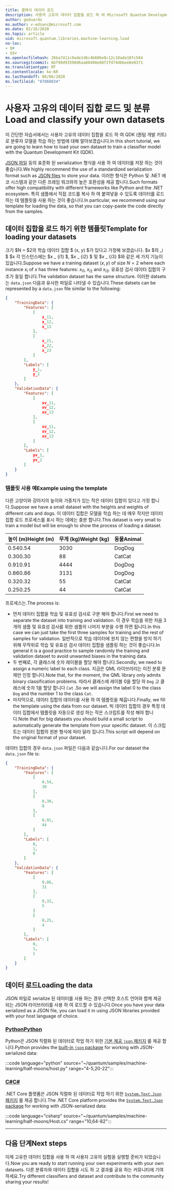 ```yaml
---
title: 클래식 데이터 로드
description: 사용자 고유의 데이터 집합을 로드 하 여 Microsoft Quantum Development Kit (QDK)로 분류자 모델을 학습 하는 방법을 알아봅니다.
author: geduardo
ms.author: v-edsanc@microsoft.com
ms.date: 02/16/2020
ms.topic: article
uid: microsoft.quantum.libraries.machine-learning.load
no-loc:
- Q#
- $$v
ms.openlocfilehash: 26ba7411c9ade1d6c4b606e8c12c10ade18fc584
ms.sourcegitcommit: 6bf99d93590d6aa80490e88f2fd74dbbee8e0371
ms.translationtype: MT
ms.contentlocale: ko-KR
ms.lasthandoff: 08/06/2020
ms.locfileid: "87868834"
---
```

# <a name="load-and-classify-your-own-datasets"></a><span data-ttu-id="349ae-103">사용자 고유의 데이터 집합 로드 및 분류</span><span class="sxs-lookup"><span data-stu-id="349ae-103">Load and classify your own datasets</span></span>

<span data-ttu-id="349ae-104">이 간단한 자습서에서는 사용자 고유의 데이터 집합을 로드 하 여 QDK (퀀텀 개발 키트)로 분류자 모델을 학습 하는 방법에 대해 알아보겠습니다.</span><span class="sxs-lookup"><span data-stu-id="349ae-104">In this short tutorial, we are going to learn how to load your own dataset to train a classifier model with the Quantum Development Kit (QDK).</span></span>

<span data-ttu-id="349ae-105">[JSON 파일](https://en.wikipedia.org/wiki/JSON) 등의 표준화 된 serialization 형식을 사용 하 여 데이터를 저장 하는 것이 좋습니다.</span><span class="sxs-lookup"><span data-stu-id="349ae-105">We highly recommend the use of a standardized serialization format such as [JSON files](https://en.wikipedia.org/wiki/JSON) to store your data.</span></span>
<span data-ttu-id="349ae-106">이러한 형식은 Python 및 .NET 에코 시스템과 같은 다른 프레임 워크와의 높은 호환성을 제공 합니다.</span><span class="sxs-lookup"><span data-stu-id="349ae-106">Such formats offer high compatibility with different frameworks like Python and the .NET ecosystem.</span></span>
<span data-ttu-id="349ae-107">특히 샘플에서 직접 코드를 복사 하 여 붙여넣을 수 있도록 데이터를 로드 하는 데 템플릿을 사용 하는 것이 좋습니다.</span><span class="sxs-lookup"><span data-stu-id="349ae-107">In particular, we recommend using our template for loading the data, so that you can copy-paste the code directly from the samples.</span></span>

## <a name="template-for-loading-your-datasets"></a><span data-ttu-id="349ae-108">데이터 집합을 로드 하기 위한 템플릿</span><span class="sxs-lookup"><span data-stu-id="349ae-108">Template for loading your datasets</span></span>

<span data-ttu-id="349ae-109">크기 $N = $2의 학습 데이터 집합 $ (x, y) $가 있다고 가정해 보겠습니다. $x $의 _i $ $x 각 인스턴스에는 $x _ {i1} $, $x _ {i2} $ 및 $x _ {i3} $와 같은 세 가지 기능이 있습니다.</span><span class="sxs-lookup"><span data-stu-id="349ae-109">Suppose we have a training dataset $(x, y)$ of size $N=2$ where each instance $x_i$ of $x$ has three features: $x_{i1}$, $x_{i2}$ and $x_{i3}$.</span></span>
<span data-ttu-id="349ae-110">유효성 검사 데이터 집합의 구조가 동일 합니다.</span><span class="sxs-lookup"><span data-stu-id="349ae-110">The validation dataset has the same structure.</span></span>
<span data-ttu-id="349ae-111">이러한 datsets는 `data.json` 다음과 유사한 파일로 나타낼 수 있습니다.</span><span class="sxs-lookup"><span data-stu-id="349ae-111">These datsets can be represented by a `data.json` file similar to the following:</span></span>

```json
{
    "TrainingData": {
        "Features": [
            [
                x_11,
                x_12,
                x_13
            ],
            [
                x_21,
                x_22,
                x_23
            ]
        ],
        "Labels": [
            y_1,
            y_2
        ]
    },
    "ValidationData": {
        "Features": [
            [
                xv_11,
                xv_12,
                xv_13
            ],
            [
                xv_11,
                xv_12,
                xv_13
            ]
        ],
        "Labels": [
            yv_1,
            yv_2
        ]
    }
}
```

### <a name="example-using-the-template"></a><span data-ttu-id="349ae-112">템플릿 사용 예</span><span class="sxs-lookup"><span data-stu-id="349ae-112">Example using the template</span></span>

<span data-ttu-id="349ae-113">다른 고양이와 강아지의 높이와 가중치가 있는 작은 데이터 집합이 있다고 가정 합니다.</span><span class="sxs-lookup"><span data-stu-id="349ae-113">Suppose we have a small dataset with the heights and weights of different cats and dogs.</span></span> <span data-ttu-id="349ae-114">이 데이터 집합은 모델을 학습 하는 데 매우 작지만 데이터 집합 로드 프로세스를 표시 하는 데에는 충분 합니다.</span><span class="sxs-lookup"><span data-stu-id="349ae-114">This dataset is very small to train a model but will be enough to show the process of loading a dataset.</span></span>

| <span data-ttu-id="349ae-115">높이 (m)</span><span class="sxs-lookup"><span data-stu-id="349ae-115">Height (m)</span></span> | <span data-ttu-id="349ae-116">무게 (kg)</span><span class="sxs-lookup"><span data-stu-id="349ae-116">Weight (kg)</span></span> | <span data-ttu-id="349ae-117">동물</span><span class="sxs-lookup"><span data-stu-id="349ae-117">Animal</span></span> |
|-----------|------------|--------|
| <span data-ttu-id="349ae-118">0.54</span><span class="sxs-lookup"><span data-stu-id="349ae-118">0.54</span></span>      | <span data-ttu-id="349ae-119">30</span><span class="sxs-lookup"><span data-stu-id="349ae-119">30</span></span>         | <span data-ttu-id="349ae-120">Dog</span><span class="sxs-lookup"><span data-stu-id="349ae-120">Dog</span></span>    |
| <span data-ttu-id="349ae-121">0.30</span><span class="sxs-lookup"><span data-stu-id="349ae-121">0.30</span></span>      | <span data-ttu-id="349ae-122">8</span><span class="sxs-lookup"><span data-stu-id="349ae-122">8</span></span>          | <span data-ttu-id="349ae-123">Cat</span><span class="sxs-lookup"><span data-stu-id="349ae-123">Cat</span></span>    |
| <span data-ttu-id="349ae-124">0.91</span><span class="sxs-lookup"><span data-stu-id="349ae-124">0.91</span></span>      | <span data-ttu-id="349ae-125">44</span><span class="sxs-lookup"><span data-stu-id="349ae-125">44</span></span>         | <span data-ttu-id="349ae-126">Dog</span><span class="sxs-lookup"><span data-stu-id="349ae-126">Dog</span></span>    |
| <span data-ttu-id="349ae-127">0.86</span><span class="sxs-lookup"><span data-stu-id="349ae-127">0.86</span></span>      | <span data-ttu-id="349ae-128">31</span><span class="sxs-lookup"><span data-stu-id="349ae-128">31</span></span>          | <span data-ttu-id="349ae-129">Dog</span><span class="sxs-lookup"><span data-stu-id="349ae-129">Dog</span></span>    |
| <span data-ttu-id="349ae-130">0.32</span><span class="sxs-lookup"><span data-stu-id="349ae-130">0.32</span></span>      | <span data-ttu-id="349ae-131">5</span><span class="sxs-lookup"><span data-stu-id="349ae-131">5</span></span>         | <span data-ttu-id="349ae-132">Cat</span><span class="sxs-lookup"><span data-stu-id="349ae-132">Cat</span></span>    |
| <span data-ttu-id="349ae-133">0.25</span><span class="sxs-lookup"><span data-stu-id="349ae-133">0.25</span></span>      | <span data-ttu-id="349ae-134">4</span><span class="sxs-lookup"><span data-stu-id="349ae-134">4</span></span>          | <span data-ttu-id="349ae-135">Cat</span><span class="sxs-lookup"><span data-stu-id="349ae-135">Cat</span></span>    |

<span data-ttu-id="349ae-136">프로세스는.</span><span class="sxs-lookup"><span data-stu-id="349ae-136">The process is:</span></span>

- <span data-ttu-id="349ae-137">먼저 데이터 집합을 학습 및 유효성 검사로 구분 해야 합니다.</span><span class="sxs-lookup"><span data-stu-id="349ae-137">First we need to separate the dataset into training and validation.</span></span> <span data-ttu-id="349ae-138">이 경우 학습을 위한 처음 3 개의 샘플 및 유효성 검사를 위한 샘플의 나머지 부분을 수행 하면 됩니다.</span><span class="sxs-lookup"><span data-stu-id="349ae-138">In this case we can just take the first three samples for training and the rest of samples for validation.</span></span> <span data-ttu-id="349ae-139">일반적으로 학습 데이터에 원치 않는 편향을 방지 하기 위해 무작위로 학습 및 유효성 검사 데이터 집합을 샘플링 하는 것이 좋습니다.</span><span class="sxs-lookup"><span data-stu-id="349ae-139">In general it is a good practice to sample randomly the training and validation dataset to avoid unwanted biases in the training data.</span></span>
- <span data-ttu-id="349ae-140">두 번째로, 각 클래스에 숫자 레이블을 할당 해야 합니다.</span><span class="sxs-lookup"><span data-stu-id="349ae-140">Secondly, we need to assign a numeric label to each class.</span></span> <span data-ttu-id="349ae-141">지금은 QML 라이브러리는 이진 분류 문제만 인정 합니다.</span><span class="sxs-lookup"><span data-stu-id="349ae-141">Note that, for the moment, the QML library only admits binary classification problems.</span></span> <span data-ttu-id="349ae-142">따라서 클래스에 레이블 0을 할당 하 `Dog` 고 클래스에 숫자 1을 할당 합니다 `Cat` .</span><span class="sxs-lookup"><span data-stu-id="349ae-142">So we will assign the label 0 to the class `Dog` and the number 1 to the class `Cat`.</span></span>
- <span data-ttu-id="349ae-143">마지막으로, 데이터 집합의 데이터를 사용 하 여 템플릿을 채웁니다.</span><span class="sxs-lookup"><span data-stu-id="349ae-143">Finally, we fill the template using the data from our dataset.</span></span> <span data-ttu-id="349ae-144">빅 데이터 집합의 경우 특정 데이터 집합에서 템플릿을 자동으로 생성 하는 작은 스크립트를 작성 해야 합니다.</span><span class="sxs-lookup"><span data-stu-id="349ae-144">Note that for big datasets you should build a small script to automatically generate the template from your specific dataset.</span></span> <span data-ttu-id="349ae-145">이 스크립트는 데이터 집합의 원본 형식에 따라 달라 집니다.</span><span class="sxs-lookup"><span data-stu-id="349ae-145">This script will depend on the original format of your dataset.</span></span>

<span data-ttu-id="349ae-146">데이터 집합의 경우 `data.json` 파일은 다음과 같습니다.</span><span class="sxs-lookup"><span data-stu-id="349ae-146">For our dataset the `data.json` file is:</span></span>

```json
{
    "TrainingData": {
        "Features": [
            [
                0.54,
                30
            ],
            [
                0.30,
                8
            ],
            [
                0.91,
                44
            ]
        ],
        "Labels": [
            0,
            1,
            0
        ]
    },
    "ValidationData": {
        "Features": [
            [
                0.86,
                31
            ],
            [
                0.32,
                5
            ]
            [
                0.25,
                4
            ]
        ],
        "Labels": [
            0,
            1,
            1
        ]
    }
}

```

## <a name="loading-the-data"></a><span data-ttu-id="349ae-147">데이터 로드</span><span class="sxs-lookup"><span data-stu-id="349ae-147">Loading the data</span></span>

<span data-ttu-id="349ae-148">JSON 파일로 serialize 된 데이터를 사용 하는 경우 선택한 호스트 언어와 함께 제공 되는 JSON 라이브러리를 사용 하 여 로드할 수 있습니다.</span><span class="sxs-lookup"><span data-stu-id="349ae-148">Once you have your data serialized as a JSON file, you can load it in using JSON libraries provided with your host language of choice.</span></span>

### <a name="python"></a>[<span data-ttu-id="349ae-149">Python</span><span class="sxs-lookup"><span data-stu-id="349ae-149">Python</span></span>](#tab/tabid-python)

<span data-ttu-id="349ae-150">Python은 JSON 직렬화 된 데이터로 작업 하기 위한 [기본 제공 `json` 패키지](https://docs.python.org/3.7/library/json.html) 를 제공 합니다.</span><span class="sxs-lookup"><span data-stu-id="349ae-150">Python provides the [built-in `json` package](https://docs.python.org/3.7/library/json.html) for working with JSON-serialized data:</span></span>

:::code language="python" source="~/quantum/samples/machine-learning/half-moons/host.py" range="4-5,20-22":::

### <a name="c"></a>[<span data-ttu-id="349ae-151">C#</span><span class="sxs-lookup"><span data-stu-id="349ae-151">C#</span></span>](#tab/tabid-csharp)

<span data-ttu-id="349ae-152">.NET Core 플랫폼은 JSON 직렬화 된 데이터로 작업 하기 위한 [ `System.Text.Json` 패키지](https://www.nuget.org/packages/System.Text.Json) 를 제공 합니다.</span><span class="sxs-lookup"><span data-stu-id="349ae-152">The .NET Core platform provides the [`System.Text.Json` package](https://www.nuget.org/packages/System.Text.Json) for working with JSON-serialized data:</span></span>

:::code language="csharp" source="~/quantum/samples/machine-learning/half-moons/Host.cs" range="10,64-82":::

***

## <a name="next-steps"></a><span data-ttu-id="349ae-153">다음 단계</span><span class="sxs-lookup"><span data-stu-id="349ae-153">Next steps</span></span>

<span data-ttu-id="349ae-154">이제 고유한 데이터 집합을 사용 하 여 사용자 고유의 실험을 실행할 준비가 되었습니다.</span><span class="sxs-lookup"><span data-stu-id="349ae-154">Now you are ready to start running your own experiments with your own datasets.</span></span> <span data-ttu-id="349ae-155">다른 분류자와 데이터 집합을 시도 하 고 결과를 공유 하는 커뮤니티에 기여 하세요.</span><span class="sxs-lookup"><span data-stu-id="349ae-155">Try different classifiers and dataset and contribute to the community sharing your results!</span></span>

